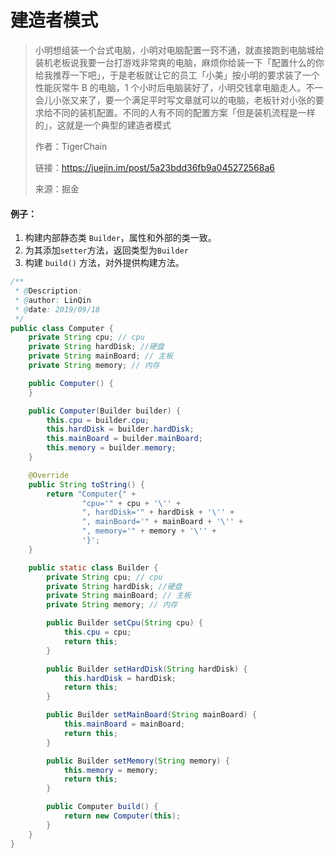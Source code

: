 # 建造者模式

> 小明想组装一个台式电脑，小明对电脑配置一窍不通，就直接跑到电脑城给装机老板说我要一台打游戏非常爽的电脑，麻烦你给装一下「配置什么的你给我推荐一下吧」，于是老板就让它的员工「小美」按小明的要求装了一个性能灰常牛 B 的电脑，1 个小时后电脑装好了，小明交钱拿电脑走人。不一会儿小张又来了，要一个满足平时写文章就可以的电脑，老板针对小张的要求给不同的装机配置。不同的人有不同的配置方案「但是装机流程是一样的」，这就是一个典型的建造者模式
>
> 作者：TigerChain
>
> 链接：https://juejin.im/post/5a23bdd36fb9a045272568a6
>
> 来源：掘金

#### 例子：

1. 构建内部静态类 `Builder`，属性和外部的类一致。
2. 为其添加`setter`方法，返回类型为`Builder`
3. 构建 `build()` 方法，对外提供构建方法。

```java
/**
 * @Description:
 * @author: LinQin
 * @date: 2019/09/18
 */
public class Computer {
    private String cpu; // cpu
    private String hardDisk; //硬盘
    private String mainBoard; // 主板
    private String memory; // 内存

    public Computer() {
    }

    public Computer(Builder builder) {
        this.cpu = builder.cpu;
        this.hardDisk = builder.hardDisk;
        this.mainBoard = builder.mainBoard;
        this.memory = builder.memory;
    }

    @Override
    public String toString() {
        return "Computer{" +
                "cpu='" + cpu + '\'' +
                ", hardDisk='" + hardDisk + '\'' +
                ", mainBoard='" + mainBoard + '\'' +
                ", memory='" + memory + '\'' +
                '}';
    }

    public static class Builder {
        private String cpu; // cpu
        private String hardDisk; //硬盘
        private String mainBoard; // 主板
        private String memory; // 内存

        public Builder setCpu(String cpu) {
            this.cpu = cpu;
            return this;
        }

        public Builder setHardDisk(String hardDisk) {
            this.hardDisk = hardDisk;
            return this;
        }

        public Builder setMainBoard(String mainBoard) {
            this.mainBoard = mainBoard;
            return this;
        }

        public Builder setMemory(String memory) {
            this.memory = memory;
            return this;
        }

        public Computer build() {
            return new Computer(this);
        }
    }
}
```

